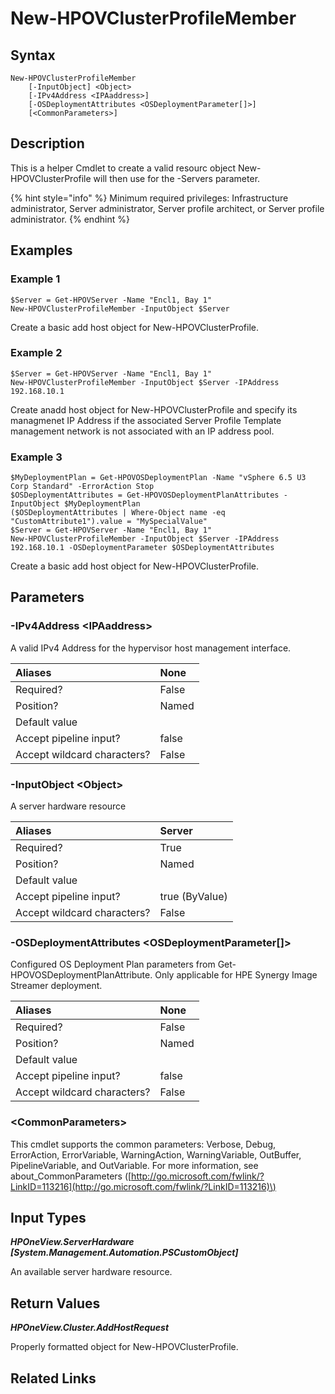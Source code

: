 ﻿---
description: Helper Cmdlet to create proper add host request for New-HPOVClusterProfile.
---

# New-HPOVClusterProfileMember

## Syntax

```text
New-HPOVClusterProfileMember
    [-InputObject] <Object>
    [-IPv4Address <IPAaddress>]
    [-OSDeploymentAttributes <OSDeploymentParameter[]>]
    [<CommonParameters>]
```

## Description

This is a helper Cmdlet to create a valid resourc object New-HPOVClusterProfile will then use for the -Servers parameter.

{% hint style="info" %}
Minimum required privileges: Infrastructure administrator, Server administrator, Server profile architect, or Server profile administrator.
{% endhint %}

## Examples

###  Example 1 

```text
$Server = Get-HPOVServer -Name "Encl1, Bay 1"
New-HPOVClusterProfileMember -InputObject $Server
```

Create a basic add host object for New-HPOVClusterProfile.

###  Example 2 

```text
$Server = Get-HPOVServer -Name "Encl1, Bay 1"
New-HPOVClusterProfileMember -InputObject $Server -IPAddress 192.168.10.1
```

Create anadd host object for New-HPOVClusterProfile and specify its managmenet IP Address if the associated Server Profile Template management network is not associated with an IP address pool.

###  Example 3 

```text
$MyDeploymentPlan = Get-HPOVOSDeploymentPlan -Name "vSphere 6.5 U3 Corp Standard" -ErrorAction Stop
$OSDeploymentAttributes = Get-HPOVOSDeploymentPlanAttributes -InputObject $MyDeploymentPlan
($OSDeploymentAttributes | Where-Object name -eq "CustomAttribute1").value = "MySpecialValue"
$Server = Get-HPOVServer -Name "Encl1, Bay 1"
New-HPOVClusterProfileMember -InputObject $Server -IPAddress 192.168.10.1 -OSDeploymentParameter $OSDeploymentAttributes
```

Create a basic add host object for New-HPOVClusterProfile.

## Parameters

### -IPv4Address &lt;IPAaddress&gt;

A valid IPv4 Address for the hypervisor host management interface.

| Aliases | None |
| :--- | :--- |
| Required? | False |
| Position? | Named |
| Default value |  |
| Accept pipeline input? | false |
| Accept wildcard characters? | False |

### -InputObject &lt;Object&gt;

A server hardware resource

| Aliases | Server |
| :--- | :--- |
| Required? | True |
| Position? | Named |
| Default value |  |
| Accept pipeline input? | true (ByValue) |
| Accept wildcard characters? | False |

### -OSDeploymentAttributes &lt;OSDeploymentParameter[]&gt;

Configured OS Deployment Plan parameters from Get-HPOVOSDeploymentPlanAttribute.  Only applicable for HPE Synergy Image Streamer deployment.

| Aliases | None |
| :--- | :--- |
| Required? | False |
| Position? | Named |
| Default value |  |
| Accept pipeline input? | false |
| Accept wildcard characters? | False |

### &lt;CommonParameters&gt;

This cmdlet supports the common parameters: Verbose, Debug, ErrorAction, ErrorVariable, WarningAction, WarningVariable, OutBuffer, PipelineVariable, and OutVariable. For more information, see about\_CommonParameters \([http://go.microsoft.com/fwlink/?LinkID=113216](http://go.microsoft.com/fwlink/?LinkID=113216)\)

## Input Types

_**HPOneView.ServerHardware [System.Management.Automation.PSCustomObject]**_

An available server hardware resource.

## Return Values

_**HPOneView.Cluster.AddHostRequest**_

Properly formatted object for New-HPOVClusterProfile.

## Related Links


